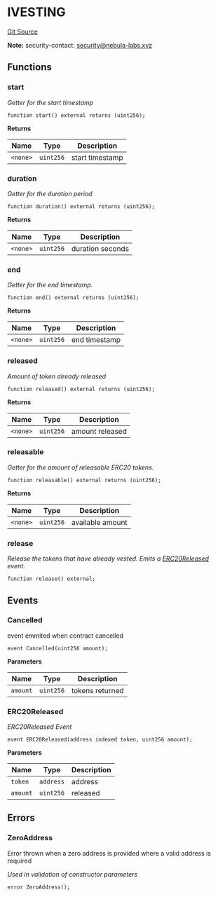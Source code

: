 # IVESTING
[Git Source](https://github.com/nebula-labs-xyz/lendefi-dao/blob/3d33c9e00b25d5e60bf76d9b812b64e31361ab4a/contracts/interfaces/IVesting.sol)

**Note:**
security-contact: security@nebula-labs.xyz


## Functions
### start

*Getter for the start timestamp*


```solidity
function start() external returns (uint256);
```
**Returns**

|Name|Type|Description|
|----|----|-----------|
|`<none>`|`uint256`|start timestamp|


### duration

*Getter for the duration period*


```solidity
function duration() external returns (uint256);
```
**Returns**

|Name|Type|Description|
|----|----|-----------|
|`<none>`|`uint256`|duration seconds|


### end

*Getter for the end timestamp.*


```solidity
function end() external returns (uint256);
```
**Returns**

|Name|Type|Description|
|----|----|-----------|
|`<none>`|`uint256`|end timestamp|


### released

*Amount of token already released*


```solidity
function released() external returns (uint256);
```
**Returns**

|Name|Type|Description|
|----|----|-----------|
|`<none>`|`uint256`|amount released|


### releasable

*Getter for the amount of releasable ERC20 tokens.*


```solidity
function releasable() external returns (uint256);
```
**Returns**

|Name|Type|Description|
|----|----|-----------|
|`<none>`|`uint256`|available amount|


### release

*Release the tokens that have already vested.
Emits a [ERC20Released](/contracts/interfaces/IVesting.sol/interface.IVESTING.md#erc20released) event.*


```solidity
function release() external;
```

## Events
### Cancelled
event emmited when contract cancelled


```solidity
event Cancelled(uint256 amount);
```

**Parameters**

|Name|Type|Description|
|----|----|-----------|
|`amount`|`uint256`|tokens returned|

### ERC20Released
*ERC20Released Event*


```solidity
event ERC20Released(address indexed token, uint256 amount);
```

**Parameters**

|Name|Type|Description|
|----|----|-----------|
|`token`|`address`|address|
|`amount`|`uint256`|released|

## Errors
### ZeroAddress
Error thrown when a zero address is provided where a valid address is required

*Used in validation of constructor parameters*


```solidity
error ZeroAddress();
```

